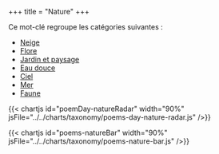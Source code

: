 +++
title = "Nature"
+++

Ce mot-clé regroupe les catégories suivantes :

- [Neige](/categories/neige)
- [Flore](/categories/flore)
- [Jardin et paysage](/categories/jardin-et-paysage)
- [Eau douce](/categories/eau-douce)
- [Ciel](/categories/ciel)
- [Mer](/categories/mer)
- [Faune](/categories/faune)

{{< chartjs id="poemDay-natureRadar" width="90%" jsFile="../../charts/taxonomy/poems-day-nature-radar.js" />}}

{{< chartjs id="poems-natureBar" width="90%" jsFile="../../charts/taxonomy/poems-nature-bar.js" />}}